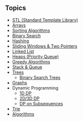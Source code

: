 
## Topics

- [STL (Standard Template Library)](STL/STL.md)
- [Arrays](arrays/arrays.md)
- [Sorting Algorithms](sorts/sorts.md)
- [Binary Search](binary_search/binary_search.md)
- [Hashing](Hashing/Hashing.md)
- [Sliding Windows & Two Pointers](windows_2pointers/notes.md)
- [Linked List](linked_list/ll.md)
- [Heaps (Priority Queue)](heaps(priority_queue)/notes.md)
- [Greedy Algorithms](greedy/notes.md)
- [Stack & Queue](stack_queue/notes.md)
- [Trees](Trees/binary_trees.md)
  - [Binary Search Trees](Trees/BST.md)
- [Graphs](graphs/graphs.md)
- Dynamic Programming
  - [1D DP](DP/1D.md)
  - [2D/3D DP](DP/2-3D.md)
  - [DP on Subsequences](DP/subsequence.md)
- [Trie](Trie/trie.md)
- [Algorithms](Algorithms/algo.md)
